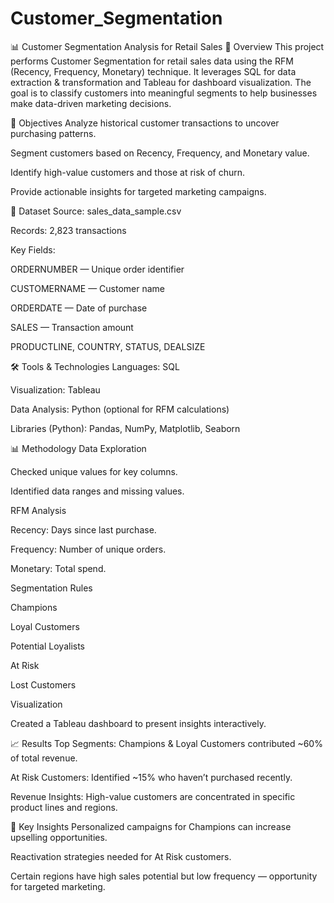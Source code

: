 # Customer_Segmentation
📊 Customer Segmentation Analysis for Retail Sales
📌 Overview
This project performs Customer Segmentation for retail sales data using the RFM (Recency, Frequency, Monetary) technique. It leverages SQL for data extraction & transformation and Tableau for dashboard visualization. The goal is to classify customers into meaningful segments to help businesses make data-driven marketing decisions.

🎯 Objectives
Analyze historical customer transactions to uncover purchasing patterns.

Segment customers based on Recency, Frequency, and Monetary value.

Identify high-value customers and those at risk of churn.

Provide actionable insights for targeted marketing campaigns.

📂 Dataset
Source: sales_data_sample.csv

Records: 2,823 transactions

Key Fields:

ORDERNUMBER — Unique order identifier

CUSTOMERNAME — Customer name

ORDERDATE — Date of purchase

SALES — Transaction amount

PRODUCTLINE, COUNTRY, STATUS, DEALSIZE

🛠️ Tools & Technologies
Languages: SQL

Visualization: Tableau

Data Analysis: Python (optional for RFM calculations)

Libraries (Python): Pandas, NumPy, Matplotlib, Seaborn

📊 Methodology
Data Exploration

Checked unique values for key columns.

Identified data ranges and missing values.

RFM Analysis

Recency: Days since last purchase.

Frequency: Number of unique orders.

Monetary: Total spend.

Segmentation Rules

Champions

Loyal Customers

Potential Loyalists

At Risk

Lost Customers

Visualization

Created a Tableau dashboard to present insights interactively.

📈 Results
Top Segments: Champions & Loyal Customers contributed ~60% of total revenue.

At Risk Customers: Identified ~15% who haven’t purchased recently.

Revenue Insights: High-value customers are concentrated in specific product lines and regions.

📌 Key Insights
Personalized campaigns for Champions can increase upselling opportunities.

Reactivation strategies needed for At Risk customers.

Certain regions have high sales potential but low frequency — opportunity for targeted marketing.
